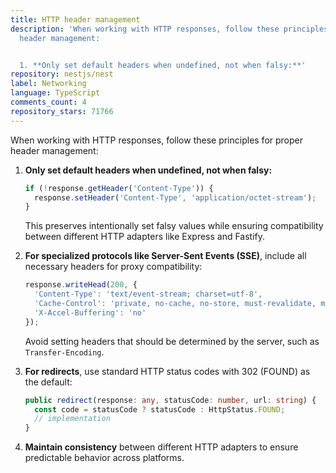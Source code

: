 ```yaml
---
title: HTTP header management
description: 'When working with HTTP responses, follow these principles for proper
  header management:


  1. **Only set default headers when undefined, not when falsy:**'
repository: nestjs/nest
label: Networking
language: TypeScript
comments_count: 4
repository_stars: 71766
---
```


When working with HTTP responses, follow these principles for proper header management:

1. **Only set default headers when undefined, not when falsy:**
   ```typescript
   if (!response.getHeader('Content-Type')) {
     response.setHeader('Content-Type', 'application/octet-stream');
   }
   ```
   This preserves intentionally set falsy values while ensuring compatibility between different HTTP adapters like Express and Fastify.

2. **For specialized protocols like Server-Sent Events (SSE)**, include all necessary headers for proxy compatibility:
   ```typescript
   response.writeHead(200, {
     'Content-Type': 'text/event-stream; charset=utf-8',
     'Cache-Control': 'private, no-cache, no-store, must-revalidate, max-age=0, no-transform',
     'X-Accel-Buffering': 'no'
   });
   ```
   Avoid setting headers that should be determined by the server, such as `Transfer-Encoding`.

3. **For redirects**, use standard HTTP status codes with 302 (FOUND) as the default:
   ```typescript
   public redirect(response: any, statusCode: number, url: string) {
     const code = statusCode ? statusCode : HttpStatus.FOUND;
     // implementation
   }
   ```

4. **Maintain consistency** between different HTTP adapters to ensure predictable behavior across platforms.